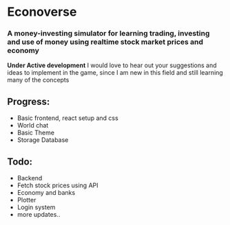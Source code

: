# Econoverse
### A money-investing simulator for learning trading, investing and use of money using realtime stock market prices and economy

**Under Active development**
I would love to hear out your suggestions and ideas to implement in the game, since I am new in this field and still learning many of the concepts

## Progress:
- Basic frontend, react setup and css
- World chat
- Basic Theme
- Storage Database

## Todo:
- Backend
- Fetch stock prices using API
- Economy and banks
- Plotter
- Login system
- more updates..

